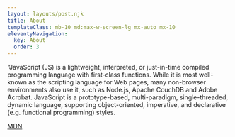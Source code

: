 ```yaml
---
layout: layouts/post.njk
title: About
templateClass: mb-10 md:max-w-screen-lg mx-auto mx-10
eleventyNavigation:
  key: About
  order: 3
---
```


<p class="italic text-gray-800"><span class="text-6xl text-grey-500 font-bold">&ldquo;</span>JavaScript (JS) is a lightweight, interpreted, or just-in-time compiled programming language with first-class functions. While it is most well-known as the scripting language for Web pages, many non-browser environments also use it, such as Node.js, Apache CouchDB and Adobe Acrobat. JavaScript is a prototype-based, multi-paradigm, single-threaded, dynamic language, supporting object-oriented, imperative, and declarative (e.g. functional programming) styles.</p>
<p class="text-right font-semibold"><a href="https://developer.mozilla.org/en-US/docs/Web/javascript" target="_blank">MDN</a><p>
